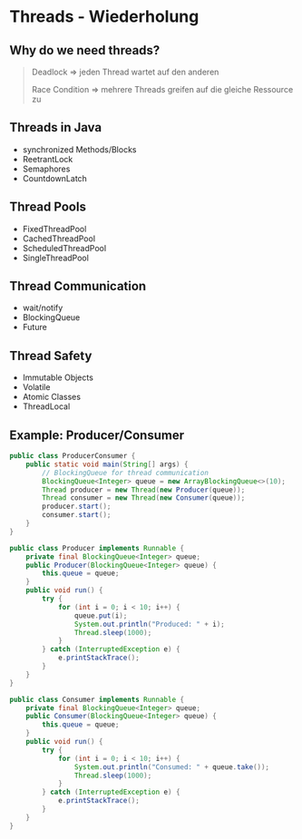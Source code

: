 # Threads - Wiederholung

## Why do we need threads?

>
> Deadlock => jeden Thread wartet auf den anderen
>
> Race Condition => mehrere Threads greifen auf die gleiche Ressource zu
>

## Threads in Java

- synchronized Methods/Blocks
- ReetrantLock
- Semaphores
- CountdownLatch

## Thread Pools

- FixedThreadPool
- CachedThreadPool
- ScheduledThreadPool
- SingleThreadPool

## Thread Communication

- wait/notify
- BlockingQueue
- Future

## Thread Safety

- Immutable Objects
- Volatile
- Atomic Classes
- ThreadLocal

## Example: Producer/Consumer

```java
public class ProducerConsumer {
    public static void main(String[] args) {
        // BlockingQueue for thread communication
        BlockingQueue<Integer> queue = new ArrayBlockingQueue<>(10);
        Thread producer = new Thread(new Producer(queue));
        Thread consumer = new Thread(new Consumer(queue));
        producer.start();
        consumer.start();
    }
}
```

```java
public class Producer implements Runnable {
    private final BlockingQueue<Integer> queue;
    public Producer(BlockingQueue<Integer> queue) {
        this.queue = queue;
    }
    public void run() {
        try {
            for (int i = 0; i < 10; i++) {
                queue.put(i);
                System.out.println("Produced: " + i);
                Thread.sleep(1000);
            }
        } catch (InterruptedException e) {
            e.printStackTrace();
        }
    }
}
```

```java
public class Consumer implements Runnable {
    private final BlockingQueue<Integer> queue;
    public Consumer(BlockingQueue<Integer> queue) {
        this.queue = queue;
    }
    public void run() {
        try {
            for (int i = 0; i < 10; i++) {
                System.out.println("Consumed: " + queue.take());
                Thread.sleep(1000);
            }
        } catch (InterruptedException e) {
            e.printStackTrace();
        }
    }
}
```
